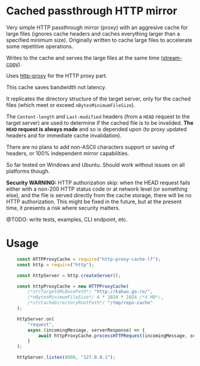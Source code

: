 Cached passthrough HTTP mirror
==============================
Very simple HTTP passthrough mirror (proxy) with an aggresive cache for large files (ignores cache headers and caches everything larger than a specified minimum size). Originally written to cache large files to accelerate some repetitive operations.

Writes to the cache and serves the large files at the same time ([stream-copy](https://github.com/alexmingoia/stream-copy)).

Uses [http-proxy](https://github.com/nodejitsu/node-http-proxy) for the HTTP proxy part.

This cache saves bandwidth not latency.

It replicates the directory structure of the target server, only for the cached files (which meet or exceed `nBytesMinimumFileSize`).

The `Content-length` and `Last-modified` headers (from a `HEAD` request to the target server) are used to determine if the cached file is to be invalided. __The `HEAD` request is always made__ and so is depended upon (to proxy updated headers and for immediate cache invalidation).

There are no plans to add non-ASCII characters support or saving of headers, or 100% independent mirror capabilities.

So far tested on Windows and Ubuntu. Should work without issues on all platforms though.

__Security WARNING:__ HTTP authorization skip: when the HEAD request fails either with a non-200 HTTP status code or at network level (or something else), and the file is served directly from the cache storage, there will be no HTTP authorization. This might be fixed in the future, but at the present time, it presents a risk where security matters.

@TODO: write tests, examples, CLI endpoint, etc.

Usage
=====
```JavaScript
	const HTTPProxyCache = require("http-proxy-cache-lf");
	const http = require("http");

	const httpServer = http.createServer();

	const httpProxyCache = new HTTPProxyCache(
		/*strTargetURLBasePath*/ "http://kakao.go.ro/", 
		/*nBytesMinimumFileSize*/ 4 * 1024 * 1024 /*4 MB*/, 
		/*strCacheDirectoryRootPath*/ "/tmp/repo-cache"
	);

	httpServer.on(
		"request",
		async (incomingMessage, serverResponse) => {
			await httpProxyCache.processHTTPRequest(incomingMessage, serverResponse);
		}
	);

	httpServer.listen(8008, "127.0.0.1");
```
